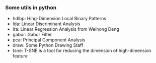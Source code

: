 ### Some utils in python
- hdlbp: Hihg-Dimension Local Binary Patterns
- lda: Linear Discriminant Analysis
- lra: Linear Regression Analysis from Weihong Deng
- gabor: Gabor Filter
- pca: Principal Component Analysis
- draw: Some Python Drawing Staff 
- tsne: T-SNE is a tool for reducing the dimension of high-dimension feature 
